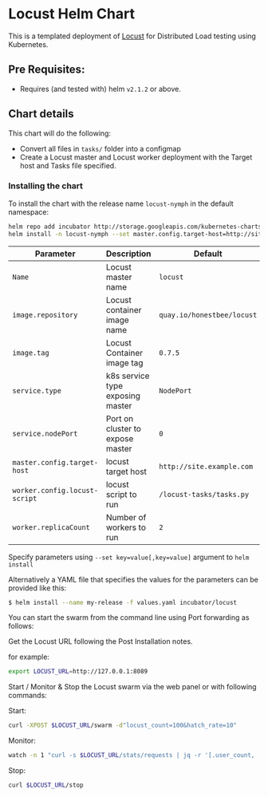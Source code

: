 # Locust Helm Chart

This is a templated deployment of [Locust](http://locust.io) for Distributed Load
testing using Kubernetes.

## Pre Requisites:

* Requires (and tested with) helm `v2.1.2` or above.

## Chart details

This chart will do the following:

* Convert all files in `tasks/` folder into a configmap
* Create a Locust master and Locust worker deployment with the Target host
  and Tasks file specified.


### Installing the chart

To install the chart with the release name `locust-nymph` in the default namespace:

```bash
helm repo add incubator http://storage.googleapis.com/kubernetes-charts-incubator
helm install -n locust-nymph --set master.config.target-host=http://site.example.com incubator/locust
```

| Parameter                    | Description                        | Default                                               |
| ---------------------------- | ---------------------------------- | ----------------------------------------------------- |
| `Name`                       | Locust master name                 | `locust`                                              |
| `image.repository`           | Locust container image name        | `quay.io/honestbee/locust`                            |
| `image.tag`                  | Locust Container image tag         | `0.7.5`                                               |
| `service.type`               | k8s service type exposing master   | `NodePort`                                            |
| `service.nodePort`           | Port on cluster to expose master   | `0`                                                   |
| `master.config.target-host`  | locust target host                 | `http://site.example.com`                             |
| `worker.config.locust-script`| locust script to run               | `/locust-tasks/tasks.py`                              |
| `worker.replicaCount`        | Number of workers to run           | `2`                                                   |

Specify parameters using `--set key=value[,key=value]` argument to `helm install`

Alternatively a YAML file that specifies the values for the parameters can be provided like this:

```bash
$ helm install --name my-release -f values.yaml incubator/locust
```

You can start the swarm from the command line using Port forwarding as follows:

Get the Locust URL following the Post Installation notes.

for example:
```bash
export LOCUST_URL=http://127.0.0.1:8089
```

Start / Monitor & Stop the Locust swarm via the web panel or with following commands:

Start:
```bash
curl -XPOST $LOCUST_URL/swarm -d"locust_count=100&hatch_rate=10"
```

Monitor:
```bash
watch -n 1 "curl -s $LOCUST_URL/stats/requests | jq -r '[.user_count, .total_rps, .state] | @tsv'"
```

Stop:
```bash
curl $LOCUST_URL/stop
```
